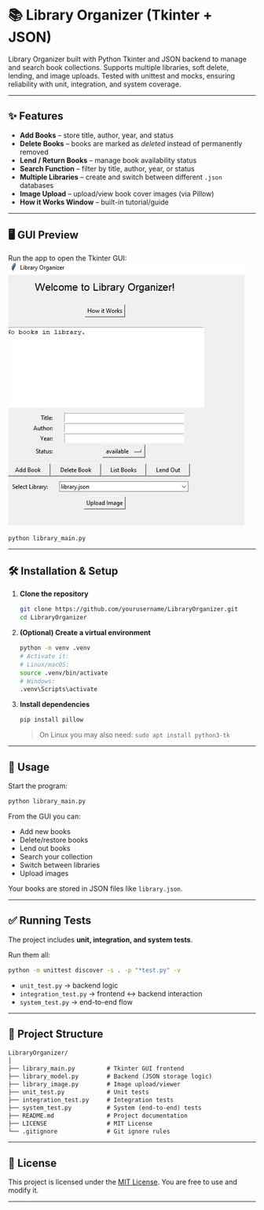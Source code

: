 # 📚 Library Organizer (Tkinter + JSON)

Library Organizer built with Python Tkinter and JSON backend to manage and search book collections. Supports multiple libraries, soft delete, lending, and image uploads. Tested with unittest and mocks, ensuring reliability with unit, integration, and system coverage.

---

## ✨ Features
- **Add Books** – store title, author, year, and status  
- **Delete Books** – books are marked as *deleted* instead of permanently removed  
- **Lend / Return Books** – manage book availability status  
- **Search Function** – filter by title, author, year, or status  
- **Multiple Libraries** – create and switch between different `.json` databases  
- **Image Upload** – upload/view book cover images (via Pillow)  
- **How it Works Window** – built-in tutorial/guide  

---

## 🖥️ GUI Preview
Run the app to open the Tkinter GUI:
![Library Window](screenshot.jpg)


```bash
python library_main.py
````

---

## 🛠️ Installation & Setup

1. **Clone the repository**

   ```bash
   git clone https://github.com/yourusername/LibraryOrganizer.git
   cd LibraryOrganizer
   ```

2. **(Optional) Create a virtual environment**

   ```bash
   python -m venv .venv
   # Activate it:
   # Linux/macOS:
   source .venv/bin/activate
   # Windows:
   .venv\Scripts\activate
   ```

3. **Install dependencies**

   ```bash
   pip install pillow
   ```

   > On Linux you may also need:
   > `sudo apt install python3-tk`

---

## 🚀 Usage

Start the program:

```bash
python library_main.py
```

From the GUI you can:

* Add new books
* Delete/restore books
* Lend out books
* Search your collection
* Switch between libraries
* Upload images

Your books are stored in JSON files like `library.json`.

---

## ✅ Running Tests

The project includes **unit, integration, and system tests**.

Run them all:

```bash
python -m unittest discover -s . -p "*test.py" -v
```

* `unit_test.py` → backend logic
* `integration_test.py` → frontend ↔ backend interaction
* `system_test.py` → end-to-end flow

---

## 📂 Project Structure

```
LibraryOrganizer/
│
├── library_main.py         # Tkinter GUI frontend
├── library_model.py        # Backend (JSON storage logic)
├── library_image.py        # Image upload/viewer
├── unit_test.py            # Unit tests
├── integration_test.py     # Integration tests
├── system_test.py          # System (end-to-end) tests
├── README.md               # Project documentation
├── LICENSE                 # MIT License
└── .gitignore              # Git ignore rules
```

---

## 📜 License

This project is licensed under the [MIT License](LICENSE).
You are free to use and modify it.

---

